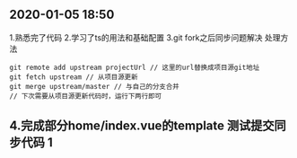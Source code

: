 ## 2020-01-05 18:50
1.熟悉完了代码
2.学习了ts的用法和基础配置
3.git fork之后同步问题解决
处理方法
```command
git remote add upstream projectUrl // 这里的url替换成项目源git地址
git fetch upstream // 从项目源更新
git merge upstream/master // 与自己的分支合并
// 下次需要从项目源更新代码时，运行下两行即可
```
4.完成部分home/index.vue的template
测试提交同步代码
1
---
